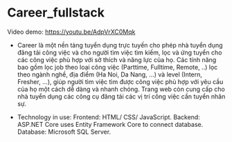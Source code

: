 # Career_fullstack
Video demo: https://youtu.be/AdpVrXC0Mqk
- Career là một nền tảng tuyển dụng trực tuyến cho phép nhà tuyển dụng đăng tải công việc và cho người tìm việc tìm kiếm, lọc và ứng tuyển cho các công việc phù hợp với sở thích và năng lực của họ. Các tính năng bao gồm lọc job theo loại công việc (Parttime, Fulltime, Remote, ..) lọc theo ngành nghề, địa điểm (Ha Noi, Da Nang, ...) và level (Intern, Fresher, ...), giúp người tìm việc tìm được công việc phù hợp với yêu cầu của họ một cách dễ dàng và nhanh chóng. Trang web còn cung cấp cho nhà tuyển dụng các công cụ đăng tải các vị trí công việc cần tuyển nhân sự.

- Technology in use:
    Frontend: HTML/ CSS/ JavaScript.
    Backend: ASP.NET Core uses Entity Framework Core to connect database.
    Database: Microsoft SQL Server.
